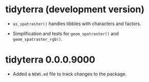 # tidyterra (development version)

-   `as_spatraster()` handles tibbles with characters and factors.

-   Simplification and tests for `geom_spatraster()` and
    `geom_spatraster_rgb()`.

# tidyterra 0.0.0.9000

-   Added a `NEWS.md` file to track changes to the package.
